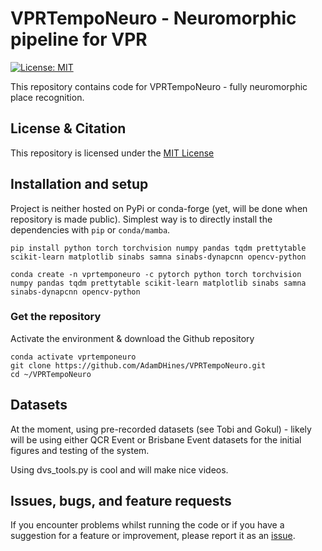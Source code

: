 # VPRTempoNeuro - Neuromorphic pipeline for VPR
[![License: MIT](https://img.shields.io/badge/License-MIT-yellow.svg?style=flat-square)](https://creativecommons.org/licenses/by-nc-sa/4.0/)

This repository contains code for VPRTempoNeuro - fully neuromorphic place recognition.

## License & Citation
This repository is licensed under the [MIT License](./LICENSE)

## Installation and setup
Project is neither hosted on PyPi or conda-forge (yet, will be done when repository is made public). Simplest way is to directly install the dependencies with `pip` or `conda/mamba`.

```console
pip install python torch torchvision numpy pandas tqdm prettytable scikit-learn matplotlib sinabs samna sinabs-dynapcnn opencv-python

conda create -n vprtemponeuro -c pytorch python torch torchvision numpy pandas tqdm prettytable scikit-learn matplotlib sinabs samna sinabs-dynapcnn opencv-python
```

### Get the repository
Activate the environment & download the Github repository
```console
conda activate vprtemponeuro
git clone https://github.com/AdamDHines/VPRTempoNeuro.git
cd ~/VPRTempoNeuro
```

## Datasets
At the moment, using pre-recorded datasets (see Tobi and Gokul) - likely will be using either QCR Event or Brisbane Event datasets for the initial figures and testing of the system.

Using dvs_tools.py is cool and will make nice videos.

## Issues, bugs, and feature requests
If you encounter problems whilst running the code or if you have a suggestion for a feature or improvement, please report it as an [issue](https://github.com/AdamDHines/VPRTempoNeuro/issues).
